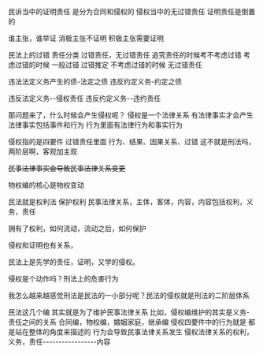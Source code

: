 民诉当中的证明责任
	是分为合同和侵权的
		侵权当中的无过错责任 证明责任是倒置的

谁主张，谁举证
	消极主张不证明
	积极主张需要证明


民法上的过错
	责任分类
		过错责任，无过错责任
			追究责任的时候考不考虑过错
				考虑过错的时候
					一般过错
					过错推定
				不考虑过错的时候
					无过错责任


违法法定义务产生的债-法定之债
违反约定义务-约定之债

违反法定义务--侵权责任
违反约定义务--违约责任


那问题来了，什么时候会产生侵权呢？
	侵权是一个法律关系
		有法律事实才会产生
			法律事实包括事件和行为
				行为里面有法律行为和事实行为

侵权指的是四要件 过错责任里面
	行为、结果、因果关系、过错
	这不就是刑法吗，两阶层啊，客观加主观


~~民事法律事实会导致民事法律关系变更~~

物权编的核心是物权变动

民法就是权利法
	保护权利
		民事法律关系，主体，客体，内容，内容包括权利，义务，责任

拥有了权利，如何流动，流动之后，如何保护


侵权和证明也有关系，

民法上是先学的责任，证明，又学的侵权。

侵权是个动作吗？刑法上的危害行为

我怎么越来越感觉刑法是民法的一小部分呢？民法的侵权就是刑法的二阶层体系


民法这几个编
	其实就是为了维护民事法律关系
		比如，侵权编维护的其实是义务-责任之间的关系
			合同编，物权编，婚姻家庭，继承编
				侵权四要件中的行为就是
					都是站在整体的角度来描述的
						行为会导致民事法律关系发生
							侵权法律关系的权利，义务，责任-----------------内容



